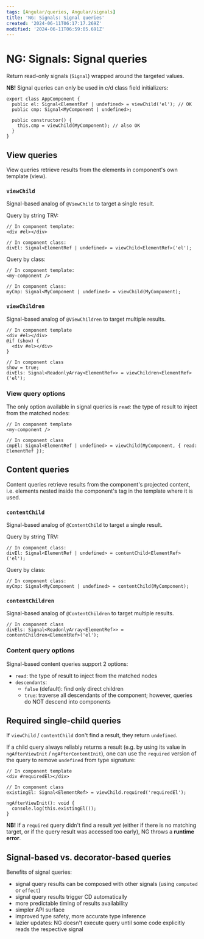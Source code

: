 ```yaml
---
tags: [Angular/queries, Angular/signals]
title: 'NG: Signals: Signal queries'
created: '2024-06-11T06:17:17.269Z'
modified: '2024-06-11T06:59:05.691Z'
---
```


# NG: Signals: Signal queries

Return read-only signals (`Signal`) wrapped around the targeted values.

**NB!** Signal queries can only be used in c/d class field initializers:
```
export class AppComponent {
  public el: Signal<ElementRef | undefined> = viewChild('el'); // OK
  public cmp: Signal<MyComponent | undefined>;

  public constructor() {
    this.cmp = viewChild(MyComponent); // also OK
  }
}
```


## View queries

View queries retrieve results from the elements in component's own template (view).


### `viewChild`

Signal-based analog of `@ViewChild` to target a single result.

Query by string TRV:
```
// In component template:
<div #el></div>

// In component class:
divEl: Signal<ElementRef | undefined> = viewChild<ElementRef>('el');
```

Query by class:
```
// In component template:
<my-component />

// In component class:
myCmp: Signal<MyComponent | undefined> = viewChild(MyComponent);
```


### `viewChildren`

Signal-based analog of `@ViewChildren` to target multiple results.

```
// In component template
<div #el></div>
@if (show) {
  <div #el></div>
}

// In component class
show = true;
divEls: Signal<ReadonlyArray<ElementRef>> = viewChildren<ElementRef>('el');
```


### View query options

The only option available in signal queries is `read`: the type of result to inject from the matched nodes:
```
// In component template
<my-component />

// In component class
cmpEl: Signal<ElementRef | undefined> = viewChild(MyComponent, { read: ElementRef });
```


## Content queries

Content queries retrieve results from the component's projected content, i.e. elements nested inside the component's tag in the template where it is used.


### `contentChild`

Signal-based analog of `@ContentChild` to target a single result.

Query by string TRV:
```
// In component class:
divEl: Signal<ElementRef | undefined> = contentChild<ElementRef>('el');
```

Query by class:
```
// In component class:
myCmp: Signal<MyComponent | undefined> = contentChild(MyComponent);
```


### `contentChildren`

Signal-based analog of `@ContentChildren` to target multiple results.

```
// In component class
divEls: Signal<ReadonlyArray<ElementRef>> = contentChildren<ElementRef>('el');
```


### Content query options

Signal-based content queries support 2 options:
- `read`: the type of result to inject from the matched nodes
- `descendants`:
  - `false` (default): find only direct children
  - `true`: traverse all descendants of the component; however, queries do NOT descend into components


## Required single-child queries

If `viewChild` / `contentChild` don't find a result, they return `undefined`.

If a child query always reliably returns a result (e.g. by using its value in `ngAfterViewInit` / `ngAfterContentInit`), one can use the `required` version of the query to remove `undefined` from type signature:
```
// In component template
<div #requiredEl></div>

// In component class
existingEl: Signal<ElementRef> = viewChild.required('requiredEl');

ngAfterViewInit(): void {
  console.log(this.existingEl());
}
```

**NB!** If a `required` query didn't find a result _yet_ (either if there is no matching target, or if the query result was accessed too early), NG throws a **runtime error**.


## Signal-based vs. decorator-based queries

Benefits of signal queries:
- signal query results can be composed with other signals (using `computed` or `effect`)
- signal query results trigger CD automatically
- more predictable timing of results availability
- simpler API surface
- improved type safety, more accurate type inference
- lazier updates: NG doesn't execute query until some code explicitly reads the respective signal

